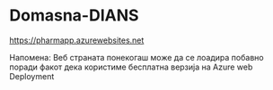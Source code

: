 # Domasna-DIANS
https://pharmapp.azurewebsites.net

Напомена: Веб страната понекогаш може да се
лоадира побавно поради факот дека користиме 
бесплатна верзија на Azure web Deployment
